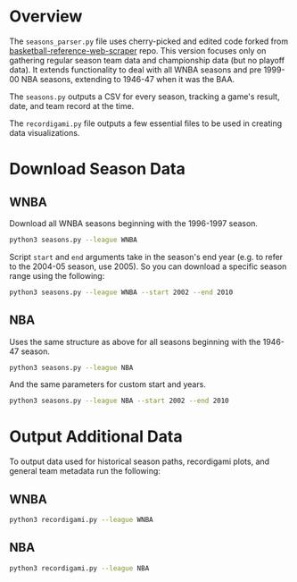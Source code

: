 # Overview
The `seasons_parser.py` file uses cherry-picked and edited code forked from [basketball-reference-web-scraper](https://github.com/jaebradley/basketball_reference_web_scraper) repo. This version focuses only on gathering regular season team data and championship data (but no playoff data). It extends functionality to deal with all WNBA seasons and pre 1999-00 NBA seasons, extending to 1946-47 when it was the BAA. 

The `seasons.py` outputs a CSV for every season, tracking a game's result, date, and team record at the time.

The `recordigami.py` file outputs a few essential files to be used in creating data visualizations.


# Download Season Data
## WNBA
Download all WNBA seasons beginning with the 1996-1997 season.
```bash
python3 seasons.py --league WNBA
```

Script `start` and `end` arguments take in the season's end year (e.g. to refer to the 2004-05 season, use 2005). So you can download a specific season range using the following:
```bash
python3 seasons.py --league WNBA --start 2002 --end 2010
```

## NBA
Uses the same structure as above for all seasons beginning with the 1946-47 season.
```bash
python3 seasons.py --league NBA
```

And the same parameters for custom start and years.
```bash
python3 seasons.py --league NBA --start 2002 --end 2010
```

# Output Additional Data
To output data used for historical season paths, recordigami plots, and general team metadata run the following:

## WNBA
```bash
python3 recordigami.py --league WNBA
```

## NBA
```bash
python3 recordigami.py --league NBA
```